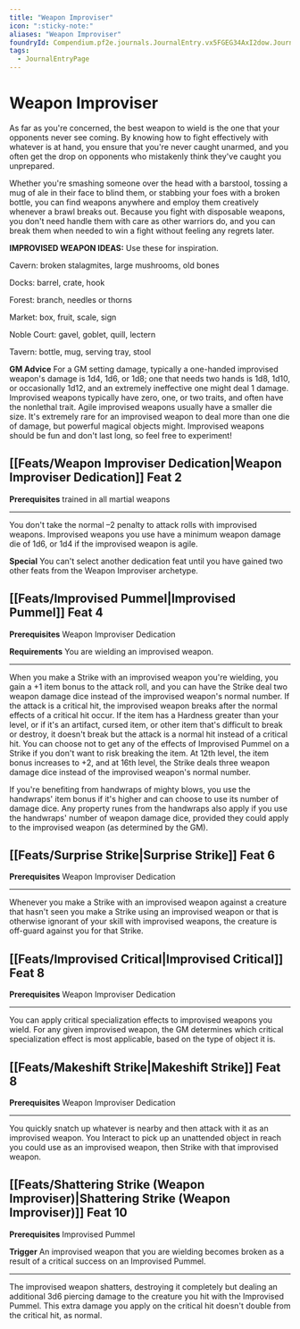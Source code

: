 ```yaml
---
title: "Weapon Improviser"
icon: ":sticky-note:"
aliases: "Weapon Improviser"
foundryId: Compendium.pf2e.journals.JournalEntry.vx5FGEG34AxI2dow.JournalEntryPage.HDTW0vr8QL20M5ND
tags:
  - JournalEntryPage
---
```


# Weapon Improviser
As far as you're concerned, the best weapon to wield is the one that your opponents never see coming. By knowing how to fight effectively with whatever is at hand, you ensure that you're never caught unarmed, and you often get the drop on opponents who mistakenly think they've caught you unprepared.

Whether you're smashing someone over the head with a barstool, tossing a mug of ale in their face to blind them, or stabbing your foes with a broken bottle, you can find weapons anywhere and employ them creatively whenever a brawl breaks out. Because you fight with disposable weapons, you don't need handle them with care as other warriors do, and you can break them when needed to win a fight without feeling any regrets later.

**IMPROVISED WEAPON IDEAS:** Use these for inspiration.

Cavern: broken stalagmites, large mushrooms, old bones

Docks: barrel, crate, hook

Forest: branch, needles or thorns

Market: box, fruit, scale, sign

Noble Court: gavel, goblet, quill, lectern

Tavern: bottle, mug, serving tray, stool

**GM Advice** For a GM setting damage, typically a one-handed improvised weapon's damage is 1d4, 1d6, or 1d8; one that needs two hands is 1d8, 1d10, or occasionally 1d12, and an extremely ineffective one might deal 1 damage. Improvised weapons typically have zero, one, or two traits, and often have the nonlethal trait. Agile improvised weapons usually have a smaller die size. It's extremely rare for an improvised weapon to deal more than one die of damage, but powerful magical objects might. Improvised weapons should be fun and don't last long, so feel free to experiment!

## [[Feats/Weapon Improviser Dedication|Weapon Improviser Dedication]] Feat 2

**Prerequisites** trained in all martial weapons

* * *

You don't take the normal –2 penalty to attack rolls with improvised weapons. Improvised weapons you use have a minimum weapon damage die of 1d6, or 1d4 if the improvised weapon is agile.

**Special** You can't select another dedication feat until you have gained two other feats from the Weapon Improviser archetype.

## [[Feats/Improvised Pummel|Improvised Pummel]] Feat 4

**Prerequisites** Weapon Improviser Dedication

**Requirements** You are wielding an improvised weapon.

* * *

When you make a Strike with an improvised weapon you're wielding, you gain a +1 item bonus to the attack roll, and you can have the Strike deal two weapon damage dice instead of the improvised weapon's normal number. If the attack is a critical hit, the improvised weapon breaks after the normal effects of a critical hit occur. If the item has a Hardness greater than your level, or if it's an artifact, cursed item, or other item that's difficult to break or destroy, it doesn't break but the attack is a normal hit instead of a critical hit. You can choose not to get any of the effects of Improvised Pummel on a Strike if you don't want to risk breaking the item. At 12th level, the item bonus increases to +2, and at 16th level, the Strike deals three weapon damage dice instead of the improvised weapon's normal number.

If you're benefiting from handwraps of mighty blows, you use the handwraps' item bonus if it's higher and can choose to use its number of damage dice. Any property runes from the handwraps also apply if you use the handwraps' number of weapon damage dice, provided they could apply to the improvised weapon (as determined by the GM).

## [[Feats/Surprise Strike|Surprise Strike]] Feat 6

**Prerequisites** Weapon Improviser Dedication

* * *

Whenever you make a Strike with an improvised weapon against a creature that hasn't seen you make a Strike using an improvised weapon or that is otherwise ignorant of your skill with improvised weapons, the creature is off-guard against you for that Strike.

## [[Feats/Improvised Critical|Improvised Critical]] Feat 8

**Prerequisites** Weapon Improviser Dedication

* * *

You can apply critical specialization effects to improvised weapons you wield. For any given improvised weapon, the GM determines which critical specialization effect is most applicable, based on the type of object it is.

## [[Feats/Makeshift Strike|Makeshift Strike]] Feat 8

**Prerequisites** Weapon Improviser Dedication

* * *

You quickly snatch up whatever is nearby and then attack with it as an improvised weapon. You Interact to pick up an unattended object in reach you could use as an improvised weapon, then Strike with that improvised weapon.

## [[Feats/Shattering Strike (Weapon Improviser)|Shattering Strike (Weapon Improviser)]] Feat 10

**Prerequisites** Improvised Pummel

**Trigger** An improvised weapon that you are wielding becomes broken as a result of a critical success on an Improvised Pummel.

* * *

The improvised weapon shatters, destroying it completely but dealing an additional 3d6 piercing damage to the creature you hit with the Improvised Pummel. This extra damage you apply on the critical hit doesn't double from the critical hit, as normal.